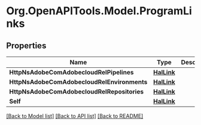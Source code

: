 
# Org.OpenAPITools.Model.ProgramLinks

## Properties

Name | Type | Description | Notes
------------ | ------------- | ------------- | -------------
**HttpNsAdobeComAdobecloudRelPipelines** | [**HalLink**](HalLink.md) |  | [optional] 
**HttpNsAdobeComAdobecloudRelEnvironments** | [**HalLink**](HalLink.md) |  | [optional] 
**HttpNsAdobeComAdobecloudRelRepositories** | [**HalLink**](HalLink.md) |  | [optional] 
**Self** | [**HalLink**](HalLink.md) |  | [optional] 

[[Back to Model list]](../README.md#documentation-for-models)
[[Back to API list]](../README.md#documentation-for-api-endpoints)
[[Back to README]](../README.md)


